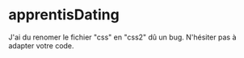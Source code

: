 # apprentisDating
J'ai du renomer le fichier "css" en "css2" dû un bug. N'hésiter pas à adapter votre code.
